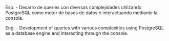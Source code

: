 Esp. - Desarro de queries con diversas complejidades utilizando PostgreSQL como motor de bases de datos e interactuando mediante la consola.

Eng. - Development of queries with various complexities using PostgreSQL as a database engine and interacting through the console.
